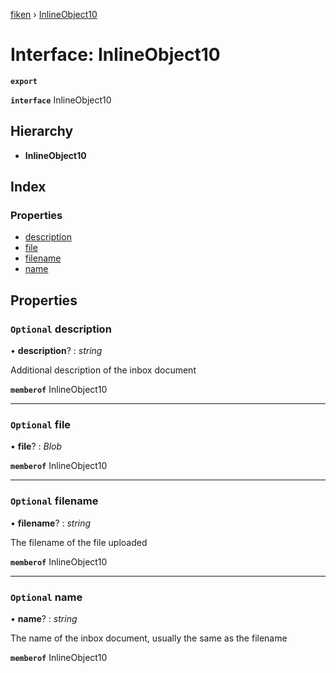 [fiken](../README.md) › [InlineObject10](inlineobject10.md)

# Interface: InlineObject10

**`export`** 

**`interface`** InlineObject10

## Hierarchy

* **InlineObject10**

## Index

### Properties

* [description](inlineobject10.md#optional-description)
* [file](inlineobject10.md#optional-file)
* [filename](inlineobject10.md#optional-filename)
* [name](inlineobject10.md#optional-name)

## Properties

### `Optional` description

• **description**? : *string*

Additional description of the inbox document

**`memberof`** InlineObject10

___

### `Optional` file

• **file**? : *Blob*

**`memberof`** InlineObject10

___

### `Optional` filename

• **filename**? : *string*

The filename of the file uploaded

**`memberof`** InlineObject10

___

### `Optional` name

• **name**? : *string*

The name of the inbox document, usually the same as the filename

**`memberof`** InlineObject10
